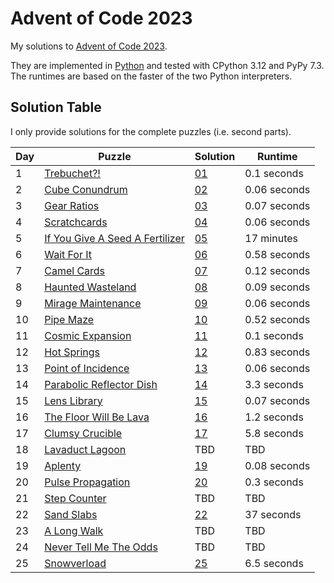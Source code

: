 # Advent of Code 2023

My solutions to [Advent of Code 2023](https://adventofcode.com/2023/).

They are implemented in [Python](https://www.python.org/) and tested with CPython 3.12 and PyPy 7.3. The runtimes are based on the faster of the two Python interpreters.

## Solution Table

I only provide solutions for the complete puzzles (i.e. second parts).

| Day | Puzzle | Solution | Runtime |
| ---- | ---- | ---- | ---- |
| 1 | [Trebuchet?!](https://adventofcode.com/2023/day/1) | [01](01) | 0.1 seconds |
| 2 | [Cube Conundrum](https://adventofcode.com/2023/day/2) | [02](02) | 0.06 seconds |
| 3 | [Gear Ratios](https://adventofcode.com/2023/day/3) | [03](03) | 0.07 seconds |
| 4 | [Scratchcards](https://adventofcode.com/2023/day/4) | [04](04) | 0.06 seconds |
| 5 | [If You Give A Seed A Fertilizer](https://adventofcode.com/2023/day/5) | [05](05) | 17 minutes |
| 6 | [Wait For It](https://adventofcode.com/2023/day/6) | [06](06) | 0.58 seconds |
| 7 | [Camel Cards](https://adventofcode.com/2023/day/7) | [07](07) | 0.12 seconds |
| 8 | [Haunted Wasteland](https://adventofcode.com/2023/day/8) | [08](08) | 0.09 seconds |
| 9 | [Mirage Maintenance](https://adventofcode.com/2023/day/9) | [09](09) | 0.06 seconds |
| 10 | [Pipe Maze](https://adventofcode.com/2023/day/10) | [10](10) | 0.52 seconds |
| 11 | [Cosmic Expansion](https://adventofcode.com/2023/day/11) | [11](11) | 0.1 seconds |
| 12 | [Hot Springs](https://adventofcode.com/2023/day/12) | [12](12) | 0.83 seconds |
| 13 | [Point of Incidence](https://adventofcode.com/2023/day/13) | [13](13) | 0.06 seconds |
| 14 | [Parabolic Reflector Dish](https://adventofcode.com/2023/day/14) | [14](14) | 3.3 seconds |
| 15 | [Lens Library](https://adventofcode.com/2023/day/15) | [15](15) | 0.07 seconds |
| 16 | [The Floor Will Be Lava](https://adventofcode.com/2023/day/16) | [16](16) | 1.2 seconds |
| 17 | [Clumsy Crucible](https://adventofcode.com/2023/day/17) | [17](17) | 5.8 seconds |
| 18 | [Lavaduct Lagoon](https://adventofcode.com/2023/day/18) | TBD | TBD |
| 19 | [Aplenty](https://adventofcode.com/2023/day/19) | [19](19) | 0.08 seconds |
| 20 | [Pulse Propagation](https://adventofcode.com/2023/day/20) | [20](20) | 0.3 seconds |
| 21 | [Step Counter](https://adventofcode.com/2023/day/21) | TBD | TBD |
| 22 | [Sand Slabs](https://adventofcode.com/2023/day/22) | [22](22) | 37 seconds |
| 23 | [A Long Walk](https://adventofcode.com/2023/day/23) | TBD | TBD |
| 24 | [Never Tell Me The Odds](https://adventofcode.com/2023/day/24) | TBD | TBD |
| 25 | [Snowverload](https://adventofcode.com/2023/day/25) | [25](25) | 6.5 seconds |
